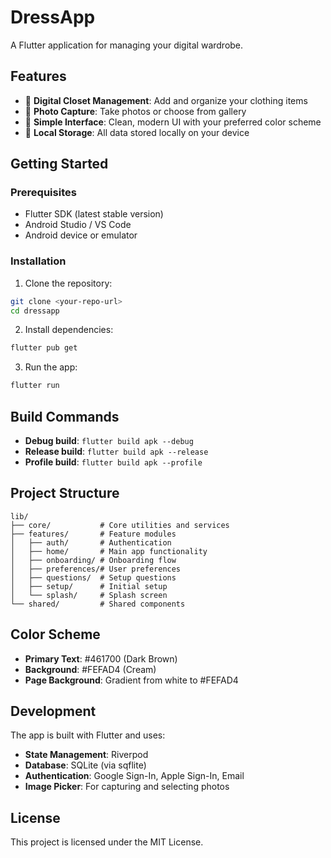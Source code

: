 # DressApp

A Flutter application for managing your digital wardrobe.

## Features

- 📱 **Digital Closet Management**: Add and organize your clothing items
- 📸 **Photo Capture**: Take photos or choose from gallery
- 🎨 **Simple Interface**: Clean, modern UI with your preferred color scheme
- 💾 **Local Storage**: All data stored locally on your device

## Getting Started

### Prerequisites

- Flutter SDK (latest stable version)
- Android Studio / VS Code
- Android device or emulator

### Installation

1. Clone the repository:
```bash
git clone <your-repo-url>
cd dressapp
```

2. Install dependencies:
```bash
flutter pub get
```

3. Run the app:
```bash
flutter run
```

## Build Commands

- **Debug build**: `flutter build apk --debug`
- **Release build**: `flutter build apk --release`
- **Profile build**: `flutter build apk --profile`

## Project Structure

```
lib/
├── core/           # Core utilities and services
├── features/       # Feature modules
│   ├── auth/       # Authentication
│   ├── home/       # Main app functionality
│   ├── onboarding/ # Onboarding flow
│   ├── preferences/# User preferences
│   ├── questions/  # Setup questions
│   ├── setup/      # Initial setup
│   └── splash/     # Splash screen
└── shared/         # Shared components
```

## Color Scheme

- **Primary Text**: #461700 (Dark Brown)
- **Background**: #FEFAD4 (Cream)
- **Page Background**: Gradient from white to #FEFAD4

## Development

The app is built with Flutter and uses:
- **State Management**: Riverpod
- **Database**: SQLite (via sqflite)
- **Authentication**: Google Sign-In, Apple Sign-In, Email
- **Image Picker**: For capturing and selecting photos

## License

This project is licensed under the MIT License.
